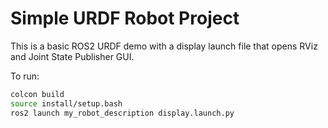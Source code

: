# Simple URDF Robot Project

This is a basic ROS2 URDF demo with a display launch file that opens RViz and Joint State Publisher GUI.

To run:
```bash
colcon build
source install/setup.bash
ros2 launch my_robot_description display.launch.py
```

